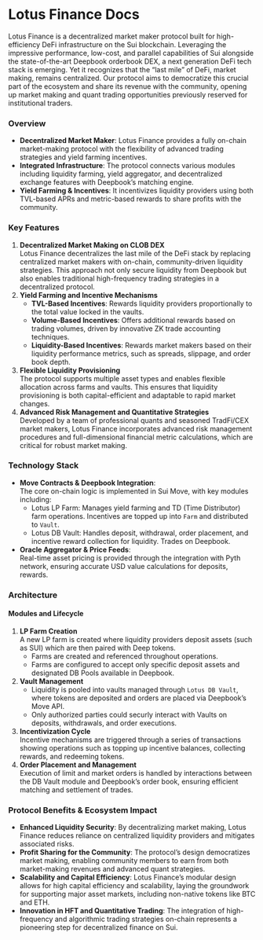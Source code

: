 # Lotus Finance Docs

Lotus Finance is a decentralized market maker protocol built for high-efficiency DeFi infrastructure on the Sui blockchain. Leveraging the impressive performance, low-cost, and parallel capabilities of Sui alongside the state-of-the-art Deepbook orderbook DEX, a next generation DeFi tech stack is emerging. Yet it recognizes that the “last mile” of DeFi, market making, remains centralized. Our protocol aims to democratize this crucial part of the ecosystem and share its revenue with the community, opening up market making and quant trading opportunities previously reserved for institutional traders.

### Overview

* **Decentralized Market Maker**: Lotus Finance provides a fully on-chain market-making protocol with the flexibility of advanced trading strategies and yield farming incentives.
* **Integrated Infrastructure**: The protocol connects various modules including liquidity farming, yield aggregator, and decentralized exchange features with Deepbook’s matching engine.
* **Yield Farming & Incentives**: It incentivizes liquidity providers using both TVL-based APRs and metric-based rewards to share profits with the community.

### Key Features

1. **Decentralized Market Making on CLOB DEX**\
   Lotus Finance decentralizes the last mile of the DeFi stack by replacing centralized market makers with on-chain, community-driven liquidity strategies. This approach not only secure liquidity from Deepbook but also enables traditional high-frequency trading strategies in a decentralized protocol.
2. **Yield Farming and Incentive Mechanisms**
   * **TVL-Based Incentives**: Rewards liquidity providers proportionally to the total value locked in the vaults.
   * **Volume-Based Incentives**: Offers additional rewards based on trading volumes, driven by innovative ZK trade accounting techniques.
   * **Liquidity-Based Incentives**: Rewards market makers based on their liquidity performance metrics, such as spreads, slippage, and order book depth.
3. **Flexible Liquidity Provisioning**\
   The protocol supports multiple asset types and enables flexible allocation across farms and vaults. This ensures that liquidity provisioning is both capital-efficient and adaptable to rapid market changes.
4. **Advanced Risk Management and Quantitative Strategies**\
   Developed by a team of professional quants and seasoned TradFi/CEX market makers, Lotus Finance incorporates advanced risk management procedures and full-dimensional financial metric calculations, which are critical for robust market making.

### Technology Stack

* **Move Contracts & Deepbook Integration**:\
  The core on-chain logic is implemented in Sui Move, with key modules including:
  * Lotus LP Farm: Manages yield farming and TD (Time Distributor) farm operations. Incentives are topped up into `Farm` and distributed to `Vault`.
  * Lotus DB Vault: Handles deposit, withdrawal, order placement, and incentive reward collection for liquidity. Trades on Deepbook.
* **Oracle Aggregator & Price Feeds**:\
  Real-time asset pricing is provided through the integration with Pyth network, ensuring accurate USD value calculations for deposits, rewards.

### Architecture

#### Modules and Lifecycle

1. **LP Farm Creation**\
   A new LP farm is created where liquidity providers deposit assets (such as SUI) which are then paired with Deep tokens.
   * Farms are created and referenced throughout operations.
   * Farms are configured to accept only specific deposit assets and designated DB Pools available in Deepbook.
2. **Vault Management**
   * Liquidity is pooled into vaults managed through `Lotus DB Vault`, where tokens are deposited and orders are placed via Deepbook’s Move API.
   * Only authorized parties could securly interact with Vaults on deposits, withdrawals, and order executions.
3. **Incentivization Cycle**\
   Incentive mechanisms are triggered through a series of transactions showing operations such as topping up incentive balances, collecting rewards, and redeeming tokens.
4. **Order Placement and Management**\
   Execution of limit and market orders is handled by interactions between the DB Vault module and Deepbook’s order book, ensuring efficient matching and settlement of trades.

### Protocol Benefits & Ecosystem Impact

* **Enhanced Liquidity Security**: By decentralizing market making, Lotus Finance reduces reliance on centralized liquidity providers and mitigates associated risks.
* **Profit Sharing for the Community**: The protocol’s design democratizes market making, enabling community members to earn from both market-making revenues and advanced quant strategies.
* **Scalability and Capital Efficiency**: Lotus Finance’s modular design allows for high capital efficiency and scalability, laying the groundwork for supporting major asset markets, including non-native tokens like BTC and ETH.
* **Innovation in HFT and Quantitative Trading**: The integration of high-frequency and algorithmic trading strategies on-chain represents a pioneering step for decentralized finance on Sui.
